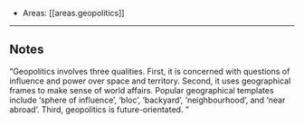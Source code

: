 
- Areas: [[areas.geopolitics]]

***

## Notes

“Geopolitics involves three qualities. First, it is concerned with questions of influence and power over space and territory. Second, it uses geographical frames to make sense of world affairs. Popular geographical templates include ‘sphere of influence’, ‘bloc’, ‘backyard’, ‘neighbourhood’, and ‘near abroad’. Third, geopolitics is future-orientated. ”
